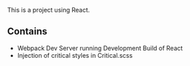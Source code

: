 This is a project using React.

## Contains
* Webpack Dev Server running Development Build of React
* Injection of critical styles in Critical.scss
